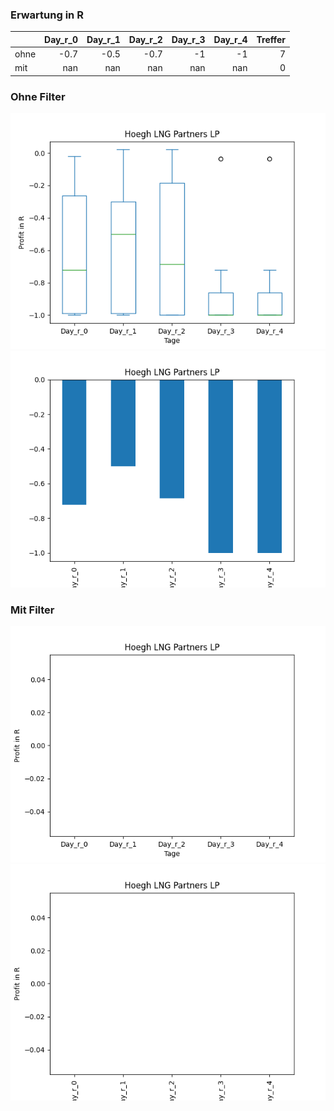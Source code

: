### Erwartung in R
|      |   Day_r_0 |   Day_r_1 |   Day_r_2 |   Day_r_3 |   Day_r_4 |   Treffer |
|:-----|----------:|----------:|----------:|----------:|----------:|----------:|
| ohne |      -0.7 |      -0.5 |      -0.7 |        -1 |        -1 |         7 |
| mit  |     nan   |     nan   |     nan   |       nan |       nan |         0 |

### Ohne Filter
![image info](./data/HMLPF_box_all.png)
![image info](./data/HMLPF_median_all.png)

### Mit Filter
![image info](./data/HMLPF_box_filtered.png)
![image info](./data/HMLPF_median_filtered.png)